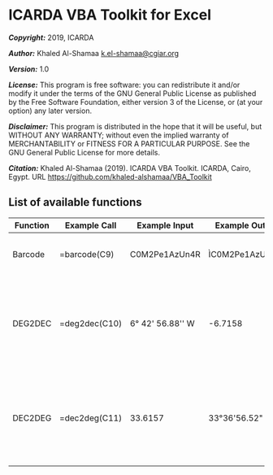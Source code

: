 # ICARDA VBA Toolkit for Excel

**_Copyright:_** 2019, ICARDA

**_Author:_** Khaled Al-Shamaa <k.el-shamaa@cgiar.org>

**_Version:_** 1.0

**_License:_** This program is free software: you can redistribute it and/or modify it under the terms of the GNU General Public License as published by the Free Software Foundation, either version 3 of the License, or (at your option) any later version.

**_Disclaimer:_** This program is distributed in the hope that it will be useful, but WITHOUT ANY WARRANTY; without even the implied warranty of MERCHANTABILITY or FITNESS FOR A PARTICULAR PURPOSE. See the GNU General Public License for more details.

**_Citation:_** Khaled Al-Shamaa (2019). ICARDA VBA Toolkit. ICARDA, Cairo, Egypt. URL https://github.com/khaled-alshamaa/VBA_Toolkit

## List of available functions				
|Function|Example Call|Example Input|Example Output|Comment|
|---|---|---|---|---|
|Barcode|=barcode(C9)|C0M2Pe1AzUn4R|ÌC0M2Pe1AzUn4RjÎ|[Output font is Libre Barcode 128](https://fonts.google.com/specimen/Libre+Barcode+128)|
|DEG2DEC|=deg2dec(C10)|6° 42' 56.88'' W|-6.7158|Convert Degrees Minutes Seconds (DMS) coordinates to Decimal Degrees (DD)|
|DEC2DEG|=dec2deg(C11)|33.6157|33°36'56.52"|Convert Decimal Degrees (DD) coordinates to Degrees Minutes Seconds (DMS)|

